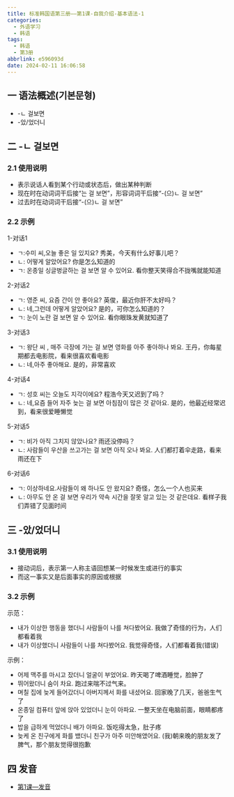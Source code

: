 ```yaml
---
title: 标准韩国语第三册——第1课-自我介绍-基本语法-1
categories:
  - 外语学习
  - 韩语
tags:
  - 韩语
  - 第3册
abbrlink: e596093d
date: 2024-02-11 16:06:58
---
```

## 一 语法概述(기본문형)

* -ㄴ 걸보면
* -았/었더니

<!--more-->

## 二  -ㄴ 걸보면

### 2.1 使用说明

* 表示说话人看到某个行动或状态后，做出某种判断
* 现在时在动词词干后接“는 걸 보면”，形容词词干后接“-(으)ㄴ 걸 보면”
* 过去时在动词词干后接“-(으)ㄴ 걸 보면”

### 2.2 示例

1-对话1

* ㄱ:수미 씨,오늘 좋은 일 있지요? 秀美，今天有什么好事儿吧？
* ㄴ: 어떻게 알았어요? 你是怎么知道的
* ㄱ: 온종일 싱글벙글하는 걸 보면 알 수 있어요. 看你整天笑得合不拢嘴就能知道

2-对话2

* ㄱ: 영준 씨, 요즘 간이 안 좋아요? 英俊，最近你肝不太好吗？
* ㄴ: 네,그런데 어떻게 알았어요? 是的，可你怎么知道的？
* ㄱ:  눈이 노란 걸 보면 알 수 있어요.  看你眼珠发黄就知道了

3-对话3

* ㄱ: 왕단 씨 , 매주 극장에 가는 걸 보면 영화를 아주 좋아하나 봐요. 王丹，你每星期都去电影院，看来很喜欢看电影
* ㄴ: 네,아주 좋아해요. 是的，非常喜欢

4-对话4

* ㄱ: 성호 씨는 오늘도 지각이에요? 程浩今天又迟到了吗？
* ㄴ: 네,요즘 들어 자주 늦는 걸 보면 아침잠이 많은 것 같아요. 是的，他最近经常迟到，看来很爱睡懒觉

5-对话5

* ㄱ: 비가 아직 그치지 않았나요? 雨还没停吗？
* ㄴ: 사람들이 우산을 쓰고가는 걸 보면 아직 오나 봐요. 人们都打着伞走路，看来雨还在下

6-对话6

* ㄱ: 이상하네요.사람들이 왜 하나도 안 왔지요? 奇怪，怎么一个人也买来
* ㄴ: 아무도 안 온 걸 보면 우리가 약속 시간을 잘못 알고 있는 것 같은데요. 看样子我们弄错了见面时间

## 三 -았/었더니

### 3.1 使用说明

* 接动词后，表示第一人称主语回想某一时候发生或进行的事实
* 而这一事实又是后面事实的原因或根据

### 3.2 示例

示范：

* 내가 이상한 행동을 했더니 사람들이 나를 쳐다봤어요. 我做了奇怪的行为，人们都看着我
* 내가 이상했더니 사람들이 나를 쳐다봤어요. 我觉得奇怪，人们都看着我(错误)

示例：

* 어제 맥주를 마시고 잤더니 얼굴이 부었어요. 昨天喝了啤酒睡觉，脸肿了
* 뛰어왔더니 숨이 차요. 跑过来喘不过气来。
* 며칠 집에 늦게 들어갔더니 아버지께서 화를 내셨어요.  回家晚了几天，爸爸生气了
* 온종일 컴퓨터 앞에 앉아 있었더니 눈이 아파요. 一整天坐在电脑前面，眼睛都疼了
* 밥을 급하게 먹었더니 배가 아파요. 饭吃得太急，肚子疼
* 늦케 온 친구에게 화를 뱄더니 친구가 아주 미안해앴어요. (我)朝来晚的朋友发了脾气，那个朋友觉得很抱歉

## 四 发音

* [第1课—发音][1]


[1]:https://biz.cli.im/Pcview?name=https%3A%2F%2Fbiz.cli.im%2Ftest%2FKY388477%3Fcoding%3DIrzTUY%26qrurl%3Dhttp%253A%252F%252Fqr31.cn%252FIrzTUY%26gtype%3D2&time=1